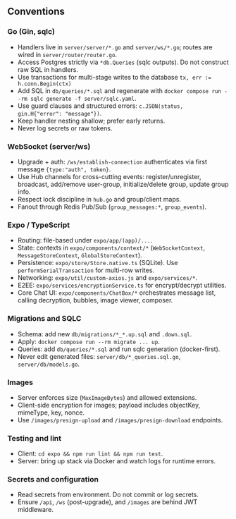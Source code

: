 ## Conventions

### Go (Gin, sqlc)

- Handlers live in `server/server/*.go` and `server/ws/*.go`; routes are wired in `server/router/router.go`.
- Access Postgres strictly via `*db.Queries` (sqlc outputs). Do not construct raw SQL in handlers.
- Use transactions for multi-stage writes to the database `tx, err := h.conn.Begin(ctx)`
- Add SQL in `db/queries/*.sql` and regenerate with `docker compose run --rm sqlc generate -f server/sqlc.yaml`.
- Use guard clauses and structured errors: `c.JSON(status, gin.H{"error": "message"})`.
- Keep handler nesting shallow; prefer early returns.
- Never log secrets or raw tokens.

### WebSocket (server/ws)

- Upgrade + auth: `/ws/establish-connection` authenticates via first message `{type:"auth", token}`.
- Use Hub channels for cross-cutting events: register/unregister, broadcast, add/remove user-group, initialize/delete group, update group info.
- Respect lock discipline in `hub.go` and group/client maps.
- Fanout through Redis Pub/Sub (`group_messages:*`, `group_events`).

### Expo / TypeScript

- Routing: file-based under `expo/app/(app)/...`.
- State: contexts in `expo/components/context/*` (`WebSocketContext`, `MessageStoreContext`, `GlobalStoreContext`).
- Persistence: `expo/store/Store.native.ts` (SQLite). Use `performSerialTransaction` for multi-row writes.
- Networking: `expo/util/custom-axios.js` and `expo/services/*`.
- E2EE: `expo/services/encryptionService.ts` for encrypt/decrypt utilities.
- Core Chat UI: `expo/components/ChatBox/*` orchestrates message list, calling decryption, bubbles, image viewer, composer.

### Migrations and SQLC

- Schema: add new `db/migrations/*_*.up.sql` and `.down.sql`.
- Apply: `docker compose run --rm migrate ... up`.
- Queries: add `db/queries/*.sql` and run sqlc generation (docker-first).
- Never edit generated files: `server/db/*_queries.sql.go`, `server/db/models.go`.

### Images

- Server enforces size (`MaxImageBytes`) and allowed extensions.
- Client-side encryption for images; payload includes objectKey, mimeType, key, nonce.
- Use `/images/presign-upload` and `/images/presign-download` endpoints.

### Testing and lint

- Client: `cd expo && npm run lint && npm run test`.
- Server: bring up stack via Docker and watch logs for runtime errors.

### Secrets and configuration

- Read secrets from environment. Do not commit or log secrets.
- Ensure `/api`, `/ws` (post-upgrade), and `/images` are behind JWT middleware.
